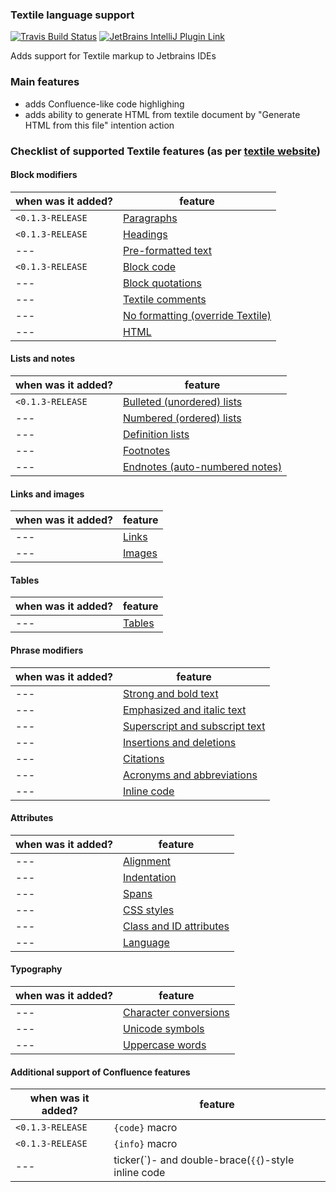 ### Textile language support

[![Travis Build Status](https://travis-ci.com/stasmihailov/intellij-textile.svg?branch=master)](https://travis-ci.com/github/stasmihailov/intellij-textile)
[![JetBrains IntelliJ Plugin Link](https://img.shields.io/jetbrains/plugin/d/com.potniype4kin.intellij-textile)](https://plugins.jetbrains.com/plugin/14204)

Adds support for Textile markup to Jetbrains IDEs

### Main features
* adds Confluence-like code highlighing
* adds ability to generate HTML from textile document by "Generate HTML from this file" intention action

### Checklist of supported Textile features (as per [textile website](https://textile-lang.com))

#### Block modifiers
| when was it added? | feature |
| --- | --- |
| `<0.1.3-RELEASE` | [Paragraphs](https://textile-lang.com/doc/paragraphs) |
| `<0.1.3-RELEASE` | [Headings](https://textile-lang.com/doc/headings) |
| --- | [Pre-formatted text](https://textile-lang.com/doc/pre-formatted-text) |
| `<0.1.3-RELEASE` | [Block code](https://textile-lang.com/doc/block-code) |
| --- | [Block quotations](https://textile-lang.com/doc/block-quotations) |
| --- | [Textile comments](https://textile-lang.com/doc/textile-comments) |
| --- | [No formatting (override Textile)](https://textile-lang.com/doc/no-textile-processing) |
| --- | [HTML](https://textile-lang.com/doc/html) |

#### Lists and notes
| when was it added? | feature |
| --- | --- |
| `<0.1.3-RELEASE` | [Bulleted (unordered) lists](https://textile-lang.com/doc/bulleted-unordered-lists) |
| --- | [Numbered (ordered) lists](https://textile-lang.com/doc/numbered-ordered-lists) |
| --- | [Definition lists](https://textile-lang.com/doc/definition-lists) |
| --- | [Footnotes](https://textile-lang.com/doc/footnotes) |
| --- | [Endnotes (auto-numbered notes)](https://textile-lang.com/doc/auto-numbered-notes) |

#### Links and images
| when was it added? | feature |
| --- | --- |
| --- | [Links](https://textile-lang.com/doc/links) |
| --- | [Images](https://textile-lang.com/doc/images) |

#### Tables
| when was it added? | feature |
| --- | --- |
| --- | [Tables](https://textile-lang.com/doc/tables) |

#### Phrase modifiers
| when was it added? | feature |
| --- | --- |
| --- | [Strong and bold text](https://textile-lang.com/doc/strong-and-bold-text) |
| --- | [Emphasized and italic text](https://textile-lang.com/doc/emphasized-and-italic-text) |
| --- | [Superscript and subscript text](https://textile-lang.com/doc/subscript-and-superscript-text) |
| --- | [Insertions and deletions](https://textile-lang.com/doc/insertions-and-deletions) |
| --- | [Citations](https://textile-lang.com/doc/citations) |
| --- | [Acronyms and abbreviations](https://textile-lang.com/doc/acronyms-abbreviations) |
| --- | [Inline code](https://textile-lang.com/doc/inline-code) |

#### Attributes
| when was it added? | feature |
| --- | --- |
| --- | [Alignment](https://textile-lang.com/doc/text-alignment) |
| --- | [Indentation](https://textile-lang.com/doc/indentation) |
| --- | [Spans](https://textile-lang.com/doc/spans) |
| --- | [CSS styles](https://textile-lang.com/doc/css-styles) |
| --- | [Class and ID attributes](https://textile-lang.com/doc/classes-and-ids) |
| --- | [Language](https://textile-lang.com/doc/language) |

#### Typography
| when was it added? | feature |
| --- | --- |
| --- | [Character conversions](https://textile-lang.com/doc/special-characters) |
| --- | [Unicode symbols](https://textile-lang.com/doc/unicode-symbols) |
| --- | [Uppercase words](https://textile-lang.com/doc/uppercase-words) |

#### Additional support of Confluence features
| when was it added? | feature |
| --- | --- |
| `<0.1.3-RELEASE` | `{code}` macro |
| `<0.1.3-RELEASE` | `{info}` macro |
| --- | ticker(\`)- and double-brace(`{{`)-style inline code |
